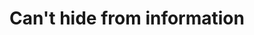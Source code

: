 ---
pid: mx255
title: Can't hide from information
location_transcription: any/every park in Philly
coordinates: "[-75.225645761224, 39.952648484183]"
zipcode: '19131'
gen_neighborhood: West Philadelphia
neighborhood: Wynnefield
outside_phl: 
age: '17'
age_range: 13-19
instagram: 
image_file_name: mx_255.jpg
proposal_transcription: A large, electronic news bulletin that updates in real time,
  to keep people informed on daily issues. It allows everyone free access to information/news.
  It also has free wifi for those nearby to use.
topic: Education,Inequality,Politics,Uplifting,Freedom
topic_summary: 0, 0, 0, 0, 0
type: Digital,Interactive,Digital Project,Billboard
keywords_other: news, information, free access, wifi
credit: Kayla
image_labels: 
twitter: 
facebook: 
permalink: "/monuments/mx255/"
layout: item-page
---